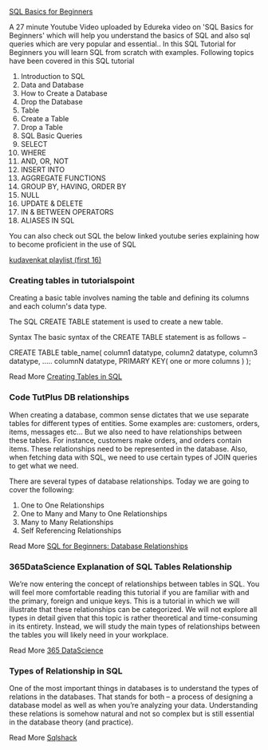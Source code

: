 [SQL Basics for Beginners](https://www.youtube.com/watch?v=zbMHLJ0dY4w)

A 27 minute Youtube Video uploaded by Edureka video on 'SQL Basics for Beginners' which will help you understand the basics of SQL and also sql queries which are very popular and essential.. 
In this SQL Tutorial for Beginners you will learn SQL from scratch with examples.  Following topics have been covered in this SQL tutorial
<ol>
 <li>Introduction to SQL</li>
 <li>Data and Database</li>
 <li>How to Create a Database     
 <li>Drop the Database 
 <li>Table </li>
 <li>Create a Table </li>
 <li>Drop a Table </li>
<li>SQL Basic Queries </li>
<li>SELECT </li>
<li>WHERE </li>
<li>AND, OR, NOT </li>
<li>INSERT INTO </li>
<li>AGGREGATE FUNCTIONS </li>
<li>GROUP BY, HAVING, ORDER BY </li>
<li>NULL </li>
<li>UPDATE & DELETE </li>
<li>IN & BETWEEN OPERATORS </li>
<li> ALIASES IN SQL </li>
</ol>

You can also check out SQL the below linked youtube series explaining how to become proficient in the use of SQL

[kudavenkat playlist (first 16)](https://www.youtube.com/playlist?list=PL08903FB7ACA1C2FB)

### Creating tables in tutorialspoint

Creating a basic table involves naming the table and defining its columns and each column's data type.

The SQL CREATE TABLE statement is used to create a new table.

Syntax
The basic syntax of the CREATE TABLE statement is as follows −

CREATE TABLE table_name(
   column1 datatype,
   column2 datatype,
   column3 datatype,
   .....
   columnN datatype,
   PRIMARY KEY( one or more columns )
);

Read More [Creating Tables in SQL](https://www.tutorialspoint.com/sql/sql-create-table.htm)

### Code TutPlus DB relationships
When creating a database, common sense dictates that we use separate tables for different types of entities. Some examples are: customers, orders, items, messages etc... But we also need to have relationships between these tables. For instance, customers make orders, and orders contain items. These relationships need to be represented in the database. Also, when fetching data with SQL, we need to use certain types of JOIN queries to get what we need.

There are several types of database relationships. Today we are going to cover the following:

1. One to One Relationships
2. One to Many and Many to One Relationships
3. Many to Many Relationships
4. Self Referencing Relationships

Read More [SQL for Beginners: Database Relationships](https://code.tutsplus.com/articles/sql-for-beginners-part-3-database-relationships--net-8561)

### 365DataScience Explanation of SQL Tables Relationship
We’re now entering the concept of relationships between tables in SQL. You will feel more comfortable reading this tutorial if you are familiar with and the primary,
foreign and unique keys. This is a tutorial in which we will illustrate that these relationships can be categorized. 
We will not explore all types in detail given that this topic is rather theoretical and time-consuming in its entirety. 
Instead, we will study the main types of relationships between the tables you will likely need in your workplace.

Read More [365 DataScience](https://365datascience.com/tutorials/sql-tutorials/sql-relationships-between-tables/)

### Types of Relationship in SQL
One of the most important things in databases is to understand the types of relations in the databases. 
That stands for both – a process of designing a database model as well as when you’re analyzing your data.
Understanding these relations is somehow natural and not so complex but is still essential in the database theory (and practice).

Read More [Sqlshack](https://www.sqlshack.com/learn-sql-types-of-relations/)
